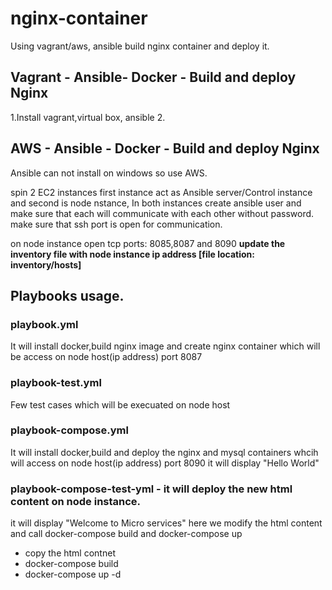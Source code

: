 # nginx-container
Using vagrant/aws, ansible  build nginx container and deploy it.

## Vagrant - Ansible- Docker - Build and deploy Nginx

1.Install vagrant,virtual box, ansible
2.




## AWS - Ansible - Docker - Build and deploy Nginx

Ansible can not install on windows so use AWS.

spin 2 EC2 instances first instance act as Ansible server/Control instance and second is node nstance,
In both instances create ansible user and make sure that each will communicate with each other without password.
make sure that ssh port is open for communication. 

on node instance open tcp ports: 8085,8087 and 8090
**update the inventory file with node instance ip address [file location: inventory/hosts]**

## Playbooks usage.
### playbook.yml 
It will install docker,build nginx image and create nginx container which will be access on node host(ip address) port 8087

### playbook-test.yml 
Few test cases which will be execuated on node host

### playbook-compose.yml 
It will install docker,build and deploy the nginx and mysql containers whcih will access on node host(ip address) port 8090
it will display "Hello World"

### playbook-compose-test-yml - it will deploy the new html content on node instance.
it will display "Welcome to Micro services" 
here we modify the html content and call docker-compose build and docker-compose up

 - copy the html contnet
 - docker-compose build
 - docker-compose up -d





